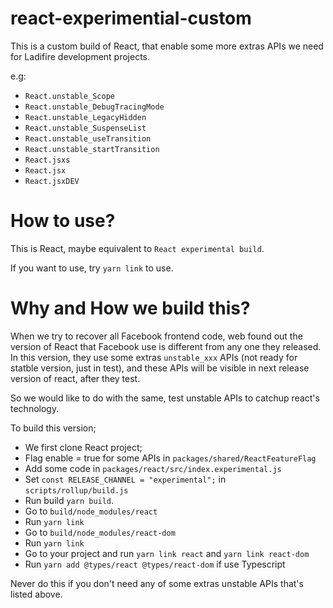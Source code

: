 # react-experimential-custom

This is a custom build of React, that enable some more extras APIs we need for Ladifire development projects.

e.g:

- `React.unstable_Scope`
- `React.unstable_DebugTracingMode`
- `React.unstable_LegacyHidden`
- `React.unstable_SuspenseList`
- `React.unstable_useTransition`
- `React.unstable_startTransition`
- `React.jsxs`
- `React.jsx`
- `React.jsxDEV`

# How to use?

This is React, maybe equivalent to `React experimental build`.

If you want to use, try `yarn link` to use.

# Why and How we build this?

When we try to recover all Facebook frontend code, web found out the version
of React that Facebook use is different from any one they released. In this version,
they use some extras `unstable_xxx` APIs (not ready for statble version, just in test),
and these APIs will be visible in next release version of react, after they test.

So we would like to do with the same, test unstable APIs to catchup react's technology.

To build this version;

- We first clone React project;
- Flag enable = true for some APIs in `packages/shared/ReactFeatureFlag`
- Add some code in `packages/react/src/index.experimental.js`
- Set `const RELEASE_CHANNEL = "experimental";` in `scripts/rollup/build.js`
- Run build `yarn build`.
- Go to `build/node_modules/react`
- Run `yarn link`
- Go to `build/node_modules/react-dom`
- Run `yarn link`
- Go to your project and run `yarn link react` and `yarn link react-dom`
- Run `yarn add @types/react @types/react-dom` if use Typescript

Never do this if you don't need any of some extras unstable APIs that's listed above.
